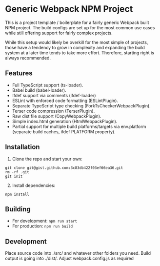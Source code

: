 # Generic Webpack NPM Project
This is a project template / boilerplate for a fairly generic Webpack built NPM project.
The build configs are set up for the most common use cases while still offering support for fairly complex projects.

While this setup would likely be overkill for the most simple of projects, those have a tendency to grow in complexity and expanding the build system at a later time tends to take more effort.
Therefore, starting right is always recommended.

## Features
- Full TypeScript support (ts-loader).
- Babel build (babel-loader).
- Ifdef support via comments (ifdef-loader)
- ESLint with enforced code formatting (ESLintPlugin).
- Separate TypeScript type checking (ForkTsCheckerWebpackPlugin).
- Terser code compression (TerserPlugin).
- Raw dist file support (CopyWebpackPlugin).
- Simple index.html generation (HtmlWebpackPlugin).
- Partial support for multiple build platforms/targets via env.platform (separate build caches, ifdef PLATFORM property).


## Installation
1. Clone the repo and start your own:
```
git clone git@gist.github.com:3c83db422f03ef66ea36.git
rm -rf .git
git init
```
2. Install dependencies:
```
npm install
```

## Building
- For development: ```npm run start```
- For production: ```npm run build```

## Development
Place source code into ./src/ and whatever other folders you need. Build output is going into ./dist/.
Adjust webpack.config.js as required
